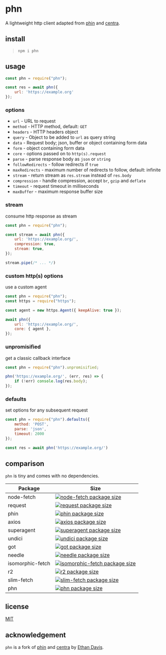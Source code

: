 # phn

A lightweight http client adapted from [phin](https://github.com/ethanent/phin) and [centra](https://github.com/ethanent/centra).

## install

> `npm i phn`

## usage

``` js
const phn = require("phn");

const res = await phn({
	url: 'https://example.org'
});
```

### options

* `url` - URL to request
* `method` - HTTP method, default: `GET`
* `headers` - HTTP headers object
* `query` - Object to be added to `url` as query string
* `data` - Request body; json, buffer or object containing form data
* `form` - object containing form data
* `core` - options passed on to `http(s).request`
* `parse` - parse response body as `json` or `string`
* `followRedirects` - follow redirects if `true`
* `maxRedirects` - maximum number of redirects to follow, default: infinite
* `stream` - return stream as `res.stream` instead of `res.body`
* `compression` - handle compression, accept `br`, `gzip` and `deflate`
* `timeout` -  request timeout in milliseconds
* `maxBuffer` -  maximum response buffer size

### stream

consume http response as stream

``` js
const phn = require("phn");

const stream = await phn({
	url: 'https://example.org/',
	compression: true,
	stream: true,
});

stream.pipe(/* ... */)

```

### custom http(s) options

use a custom agent

``` js
const phn = require("phn");
const https = require("https");

const agent = new https.Agent({ keepAlive: true });

await phn({
	url: 'https://example.org/',
	core: { agent },
});
```

### unpromisified

get a classic callback interface

``` js
const phn = require("phn").unpromisified;

phn('https://example.org/', (err, res) => {
	if (!err) console.log(res.body);
});
```

### defaults

set options for any subsequent request

``` js
const phn = require("phn").defaults({
	method: 'POST',
	parse: 'json',
	timeout: 2000
});

const res = await phn('https://example.org/')

```

## comparison

`phn` is tiny and comes with no dependencies.

Package | Size
--- | ---
node-fetch | [![node-fetch package size](https://packagephobia.now.sh/badge?p=node-fetch)](https://packagephobia.now.sh/result?p=node-fetch)
request | [![request package size](https://packagephobia.now.sh/badge?p=request)](https://packagephobia.now.sh/result?p=request)
phin | [![phin package size](https://packagephobia.now.sh/badge?p=phin)](https://packagephobia.now.sh/result?p=phin)
axios | [![axios package size](https://packagephobia.now.sh/badge?p=axios)](https://packagephobia.now.sh/result?p=axios)
superagent | [![superagent package size](https://packagephobia.now.sh/badge?p=superagent)](https://packagephobia.now.sh/result?p=superagent)
undici | [![undici package size](https://packagephobia.now.sh/badge?p=undici)](https://packagephobia.now.sh/result?p=undici)
got | [![got package size](https://packagephobia.now.sh/badge?p=got)](https://packagephobia.now.sh/result?p=got)
needle | [![needle package size](https://packagephobia.now.sh/badge?p=needle)](https://packagephobia.now.sh/result?p=needle)
isomorphic-fetch | [![isomorphic-fetch package size](https://packagephobia.now.sh/badge?p=isomorphic-fetch)](https://packagephobia.now.sh/result?p=isomorphic-fetch)
r2 | [![r2 package size](https://packagephobia.now.sh/badge?p=r2)](https://packagephobia.now.sh/result?p=r2)
slim-fetch | [![slim-fetch package size](https://packagephobia.now.sh/badge?p=slim-fetch)](https://packagephobia.now.sh/result?p=slim-fetch)
phn | [![phn package size](https://packagephobia.now.sh/badge?p=phn)](https://packagephobia.now.sh/result?p=phn)

## license

[MIT](./license.md)

## acknowledgement

`phn` is a fork of [phin](https://github.com/ethanent/phin) and [centra](https://github.com/ethanent/centra) by [Ethan Davis](https://github.com/ethanent).

